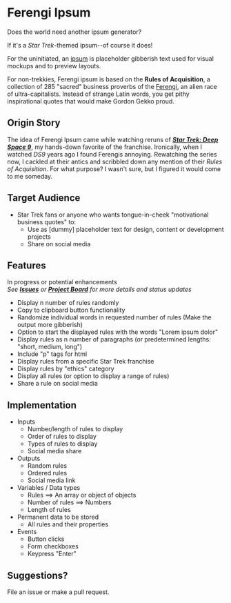# Ferengi Ipsum

Does the world need another ipsum generator?<br>

If it's a *Star Trek*-themed ipsum--of course it does!

For the uninitiated, an [ipsum](https://www.lipsum.com/) is placeholder gibberish text used for visual mockups and to preview layouts.

For non-trekkies, Ferengi ipsum is based on the __Rules of Acquisition__, a collection of 285 "sacred" business proverbs of the [Ferengi](https://en.wikipedia.org/wiki/Ferengi), an alien race of ultra-capitalists. Instead of strange Latin words, you get pithy inspirational quotes that would make Gordon Gekko proud.

## Origin Story
The idea of Ferengi Ipsum came while watching reruns of *__[Star Trek: Deep Space 9](https://en.wikipedia.org/wiki/Star_Trek:_Deep_Space_Nine)__*, my hands-down favorite of the  franchise. Ironically, when I watched *DS9* years ago I found Ferengis annoying. Rewatching the series now, I cackled at their antics and scribbled down any mention of their *Rules of Acquisition*. For what purpose? I wasn't sure, but I figured it would come to me someday.

## Target Audience
* Star Trek fans or anyone who wants tongue-in-cheek "motivational business quotes" to:<br>
  * Use as [dummy] placeholder text for design, content or development projects<br>
  * Share on social media

## Features
In progress or potential enhancements<br>
*See **[Issues](https://github.com/tinuola/ferengi-ipsum/issues)** or **[Project Board](https://github.com/tinuola/ferengi-ipsum/projects/1)** for more details and status updates*

* Display n number of rules randomly
* Copy to clipboard button functionality
* Randomize individual words in requested number of rules (Make the output more gibberish)
* Option to start the displayed rules with the words "Lorem ipsum dolor"
* Display rules as n number of paragraphs (or predetermined lengths: "short, medium, long")
* Include "p" tags for html
* Display rules from a specific Star Trek franchise
* Display rules by "ethics" category
* Display all rules (or option to display a range of rules)
* Share a rule on social media

## Implementation
* Inputs
  * Number/length of rules to display
  * Order of rules to display
  * Types of rules to display
  * Social media share
* Outputs
  * Random rules
  * Ordered rules
  * Social media link
* Variables / Data types
  * Rules ==> An array or object of objects
  * Number of rules ==> Numbers
  * Length of rules
* Permanent data to be stored
  * All rules and their properties
* Events
  * Button clicks
  * Form checkboxes
  * Keypress "Enter"

## Suggestions?
File an issue or make a pull request.
